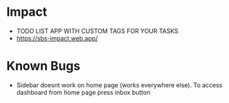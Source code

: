 # Impact

- TODO LIST APP WITH CUSTOM TAGS FOR YOUR TASKS
- https://sbs-impact.web.app/

# Known Bugs

- Sidebar doesnt work on home page (works everywhere else). To access dashboard from home page press inbox button
